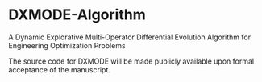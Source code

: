 # DXMODE-Algorithm
A Dynamic Explorative Multi-Operator Differential Evolution Algorithm for Engineering Optimization Problems

The source code for DXMODE will be made publicly available upon formal acceptance of the manuscript. 

